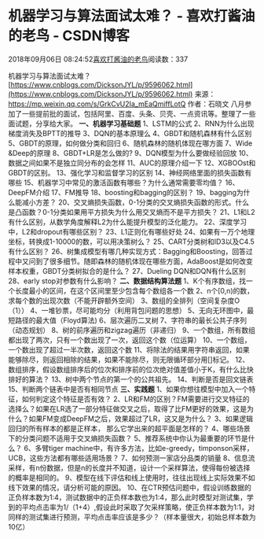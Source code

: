 
# 机器学习与算法面试太难？ - 喜欢打酱油的老鸟 - CSDN博客


2018年09月06日 08:24:52[喜欢打酱油的老鸟](https://me.csdn.net/weixin_42137700)阅读数：337


机器学习与算法面试太难？
[https://www.cnblogs.com/DicksonJYL/p/9596062.html](https://www.cnblogs.com/DicksonJYL/p/9596062.html)
来源：
https://mp.weixin.qq.com/s/GrkCvU2Ia_mEaQmiffLotQ
作者：石晓文
八月参加了一些提前批的面试，包括阿里、百度、头条、贝壳、一点资讯等。整理了一些面试题，分享给大家。
**一、机器学习基础题**
1、LSTM的公式
2、RNN为什么出现梯度消失及BPTT的推导
3、DQN的基本原理么
4、GBDT和随机森林有什么区别
5、GBDT的原理，如何做分类和回归
6、随机森林的随机体现在哪方面
7、Wide &Deep的原理
8、GBDT+LR是怎么做的?
9、DQN模型为什么要做经验回放
10、数据之间如果不是独立同分布的会怎样
11、AUC的原理介绍一下
12、XGBOOst和GBDT的区别。
13、强化学习和监督学习的区别
14、神经网络里面的损失函数有哪些
15、机器学习中常见的激活函数有哪些？为什么通常需要零均值？
16、DeepFM介绍
17、FM推导
18、boosting和bagging的区别？
19、bagging为什么能减小方差？
20、交叉熵损失函数，0-1分类的交叉熵损失函数的形式。什么是凸函数？0-1分类如果用平方损失为什么用交叉熵而不是平方损失？
21、L1和L2有什么区别，从数学角度解释L2为什么能提升模型的泛化能力。
22、深度学习中，L2和dropout有哪些区别？
23、L1正则化有哪些好处
24、如果有一万个地理坐标，转换成1-10000的数，可以用决策树么？
25、CART分类树和ID3以及C4.5有什么区别？
26、树集成模型有哪几种实现方式：Bagging和Boosting，回答过程中又问到了很多细节。随即森林的随机体现在哪些方面，AdaBoost是如何改变样本权重，GBDT分类树拟合的是什么？
27、Dueling DQN和DQN有什么区别
28、early stop对参数有什么影响？
**二、数据结构算法题**
1、K个有序数组，找一个长度最小的区间，在这个区间里至少包含每个数组各一个数
2、n个[0,n)的数，求每个数的出现次数（不能开辟额外空间）
3、数组的全排列（空间复杂度O（1））
4、一堆钞票，尽可能均分（利用背包问题的思想）
5、无向无环图中，最短路径的最大值（Floyd算法)
6、层次遍历二叉树
7、字符串的最长公共子序列（动态规划）
8、树的前序遍历和zigzag遍历（非递归）
9、一个数组，所有数组都出现了两次，只有一个数出现了一次，返回这个数（位运算）
10、一个数组，一个数出现了超过一半次数，返回这个数
11、将除法的结果用字符串返回，如果能够除尽，则返回相除的结果，如果不能除尽，则无限循环部分用[]标记。
12、数组排序，假设数组排序后的位次和排序前的位次绝对值差值小于K，有什么比快排好的算法？
13、树中两个节点的第一个的公共祖先。
14、判断是否是回文链表
15、判断两个链表中是否有相同节点
**三、实践题**
1、如果你想往模型中加入一个特征，如何判定这个特征是否有效？
2、LR和FM的区别？FM需要进行交叉特征的选择么？如果在LR选了一部分特征做交叉之后，取得了比FM更好的效果，这是为什么？如果FM变成DeepFM之后，效果超过了LR，这又是为什么？
3、如果逻辑回归的所有样本的都是正样本， 那么它学出来的超平面是怎样的？
4、哪些场景下的分类问题不适用于交叉熵损失函数？
5、推荐系统中你认为最重要的环节是什么？
6、多臂tiger machine中，有许多方法，比如e-greedy，timponson采样，UCB，这些方法都有哪些适用场景？
7、如何预测一家店分品类的销量
8、信息流采样，有n份数据，但是n的长度并不知道，设计一个采样算法，使得每份被选择的概率是相同的。
9、模型在线下评估和线上使用时，往往出现线上实际效果不如线下效果的情况，请分析可能的原因。
10、在CTR预估问题中，假设训练数据的正负样本数为1:4，测试数据中的正负样本数也为1:4，那么此时模型对测试集，学到的平均点击率为1/（1+4）,假设此时采取了欠采样策略，使正负样本数为1:1，对同样的测试集进行预测，平均点击率应该是多少？（样本量很大，初始总样本数为10亿）

